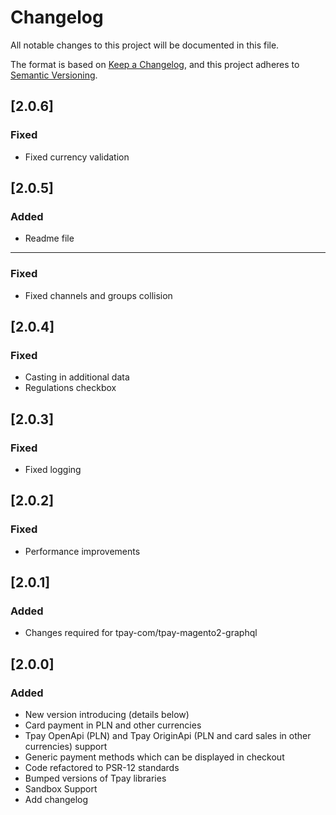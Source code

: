 # Changelog
All notable changes to this project will be documented in this file.

The format is based on [Keep a Changelog](https://keepachangelog.com/en/1.0.0/),
and this project adheres to [Semantic Versioning](https://semver.org/spec/v2.0.0.html).

## [2.0.6]
### Fixed
- Fixed currency validation 

## [2.0.5]
### Added
- Readme file
---
### Fixed
- Fixed channels and groups collision 

## [2.0.4]
### Fixed
- Casting in additional data
- Regulations checkbox
  
## [2.0.3]
### Fixed
- Fixed logging

## [2.0.2]
### Fixed
- Performance improvements

## [2.0.1]
### Added
- Changes required for tpay-com/tpay-magento2-graphql

## [2.0.0]
### Added
- New version introducing (details below)
- Card payment in PLN and other currencies
- Tpay OpenApi (PLN) and Tpay OriginApi (PLN and card sales in other currencies) support
- Generic payment methods which can be displayed in checkout
- Code refactored to PSR-12 standards
- Bumped versions of Tpay libraries
- Sandbox Support
- Add changelog
